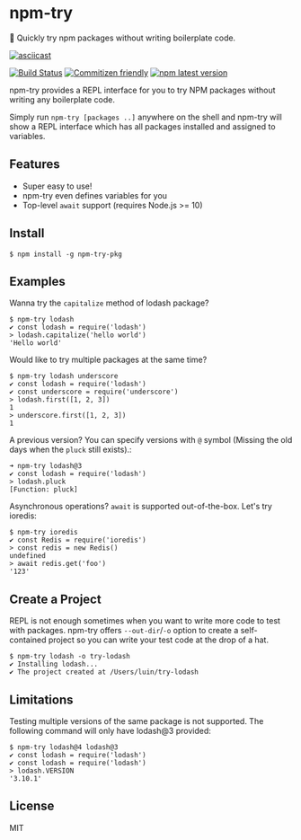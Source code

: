 # npm-try

🚆 Quickly try npm packages without writing boilerplate code.

[![asciicast](https://asciinema.org/a/250257.svg)](https://asciinema.org/a/250257)

[![Build Status](https://travis-ci.com/luin/npm-try.svg?branch=master)](https://travis-ci.com/luin/npm-try)
[![Commitizen friendly](https://img.shields.io/badge/commitizen-friendly-brightgreen.svg)](http://commitizen.github.io/cz-cli/)
[![npm latest version](https://img.shields.io/npm/v/npm-try-pkg/latest.svg)](https://www.npmjs.com/package/npm-try-pkg)

npm-try provides a REPL interface for you to try NPM packages without writing any boilerplate code.

Simply run `npm-try [packages ..]` anywhere on the shell and npm-try will show a REPL interface which has all packages installed and assigned to variables.

## Features

* Super easy to use!
* npm-try even defines variables for you
* Top-level `await` support (requires Node.js >= 10)

## Install

```shell
$ npm install -g npm-try-pkg
```

## Examples

Wanna try the `capitalize` method of lodash package?

```shell
$ npm-try lodash
✔ const lodash = require('lodash')
> lodash.capitalize('hello world')
'Hello world'
```

Would like to try multiple packages at the same time?

```shell
$ npm-try lodash underscore
✔ const lodash = require('lodash')
✔ const underscore = require('underscore')
> lodash.first([1, 2, 3])
1
> underscore.first([1, 2, 3])
1
```

A previous version? You can specify versions with `@` symbol (Missing the old days when the `pluck` still exists).:

```shell
➜ npm-try lodash@3
✔ const lodash = require('lodash')
> lodash.pluck
[Function: pluck]
```

Asynchronous operations? `await` is supported out-of-the-box. Let's try ioredis:

```shell
$ npm-try ioredis
✔ const Redis = require('ioredis')
> const redis = new Redis()
undefined
> await redis.get('foo')
'123'
```

## Create a Project
REPL is not enough sometimes when you want to write more code to test with packages. npm-try offers `--out-dir`/`-o` option to create a self-contained project so you can write your test code at the drop of a hat.

```shell
$ npm-try lodash -o try-lodash
✔ Installing lodash...
✔ The project created at /Users/luin/try-lodash
```

## Limitations

Testing multiple versions of the same package is not supported. The following command will only have lodash@3 provided:

```shell
$ npm-try lodash@4 lodash@3
✔ const lodash = require('lodash')
✔ const lodash = require('lodash')
> lodash.VERSION
'3.10.1'
```

## License

MIT
